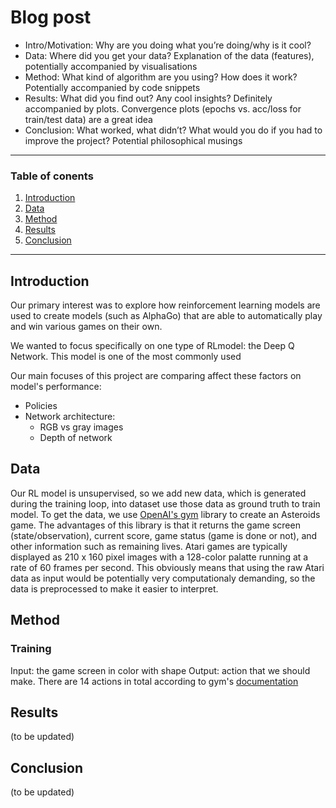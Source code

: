 # Blog post

* Intro/Motivation: Why are you doing what you’re doing/why is it cool?
* Data: Where did you get your data? Explanation of the data (features), potentially accompanied by visualisations 
* Method: What kind of algorithm are you using? How does it work? Potentially accompanied by code snippets
* Results: What did you find out? Any cool insights? Definitely accompanied by plots. Convergence plots (epochs vs. acc/loss for train/test data) are a great idea
* Conclusion: What worked, what didn’t? What would you do if you had to improve the project? Potential philosophical musings


---
### Table of conents
1. [Introduction](#introduction)
1. [Data](#data)
1. [Method](#method)
1. [Results](#results)
1. [Conclusion](#conclusion)

---

## Introduction
Our primary interest was to explore how reinforcement learning models are used to create models (such as AlphaGo) that are able to automatically play and win various games on their own. 

We wanted to focus specifically on one type of RLmodel: the Deep Q Network. This model is one of the most commonly used 

Our main focuses of this project are comparing affect these factors on model's performance:
* Policies
* Network architecture:
    * RGB vs gray images
    * Depth of network

## Data
Our RL model is unsupervised, so we add new data, which is generated during the training loop, into dataset use those data as ground truth to train model. To get the data, we use [OpenAI's gym](https://www.gymlibrary.dev/) library to create an Asteroids game. The advantages of this library is that it returns the game screen (state/observation), current score, game status (game is done or not), and other information such as remaining lives. Atari games are typically displayed as 210 x 160 pixel images with a 128-color palatte running at a rate of 60 frames per second. This obviously means that
using the raw Atari data as input would be potentially very computationaly demanding, so the data is preprocessed to make it easier to interpret.

## Method

### Training
Input: the game screen in color with shape 
Output: action that we should make. There are 14 actions in total according to gym's [documentation](https://www.gymlibrary.dev/environments/atari/asteroids/#actions)


## Results
(to be updated)

## Conclusion
(to be updated)
